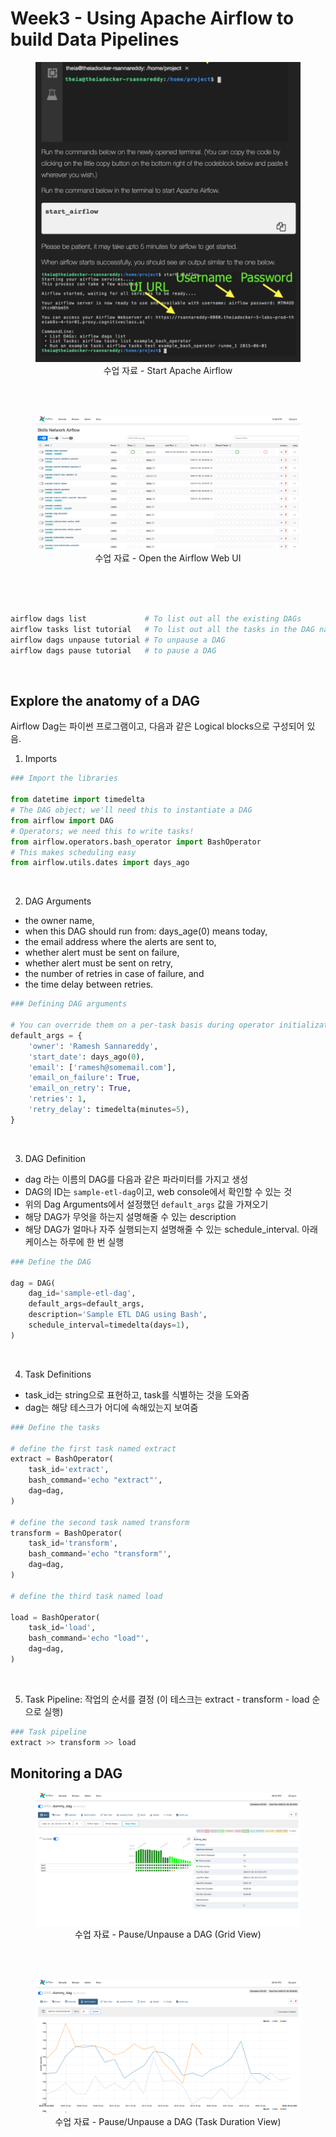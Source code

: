 # Week3 - Using Apache Airflow to build Data Pipelines

<figure style="text-align: center;">
    <img src = "../data/Week3_Lab_01.png">
    <figcaption align="center">수업 자료 - Start Apache Airflow</figcaption>
</figure> 
<br/><br/>

<figure style="text-align: center;">
    <img src = "../data/Week3_Lab_02.png">
    <figcaption align="center">수업 자료 - Open the Airflow Web UI</figcaption>
</figure> 
<br/><br/>

<br/>

```bash
airflow dags list             # To list out all the existing DAGs
airflow tasks list tutorial   # To list out all the tasks in the DAG named 'tutorial'
airflow dags unpause tutorial # To unpause a DAG
airflow dags pause tutorial   # to pause a DAG
```

<br/>

## Explore the anatomy of a DAG
Airflow Dag는 파이썬 프로그램이고, 다음과 같은 Logical blocks으로 구성되어 있음. <br/>

1. Imports

```python
### Import the libraries

from datetime import timedelta
# The DAG object; we'll need this to instantiate a DAG
from airflow import DAG
# Operators; we need this to write tasks!
from airflow.operators.bash_operator import BashOperator
# This makes scheduling easy
from airflow.utils.dates import days_ago
```

<br/>

2. DAG Arguments
- the owner name,
- when this DAG should run from: days_age(0) means today,
- the email address where the alerts are sent to,
- whether alert must be sent on failure,
- whether alert must be sent on retry,
- the number of retries in case of failure, and
- the time delay between retries.

```python
### Defining DAG arguments

# You can override them on a per-task basis during operator initialization
default_args = {
    'owner': 'Ramesh Sannareddy',
    'start_date': days_ago(0),
    'email': ['ramesh@somemail.com'],
    'email_on_failure': True,
    'email_on_retry': True,
    'retries': 1,
    'retry_delay': timedelta(minutes=5),
}
```

<br/>

3. DAG Definition
- dag 라는 이름의 DAG를 다음과 같은 파라미터를 가지고 생성
- DAG의 ID는 `sample-etl-dag`이고, web console에서 확인할 수 있는 것
- 위의 Dag Arguments에서 설정했던 `default_args` 값을 가져오기
- 해당 DAG가 무엇을 하는지 설명해줄 수 있는 description
- 해당 DAG가 얼마나 자주 실행되는지 설명해줄 수 있는 schedule_interval. 아래 케이스는 하루에 한 번 실행

```python
### Define the DAG

dag = DAG(
    dag_id='sample-etl-dag',
    default_args=default_args,
    description='Sample ETL DAG using Bash',
    schedule_interval=timedelta(days=1),
)
```

<br/>

4. Task Definitions
- task_id는 string으로 표현하고, task를 식별하는 것을 도와줌
- dag는 해당 테스크가 어디에 속해있는지 보여줌

```python
### Define the tasks

# define the first task named extract
extract = BashOperator(
    task_id='extract',
    bash_command='echo "extract"',
    dag=dag,
)

# define the second task named transform
transform = BashOperator(
    task_id='transform',
    bash_command='echo "transform"',
    dag=dag,
)

# define the third task named load

load = BashOperator(
    task_id='load',
    bash_command='echo "load"',
    dag=dag,
)
```

<br/>

5. Task Pipeline: 작업의 순서를 결정 (이 테스크는 extract - transform - load 순으로 실행)

```python
### Task pipeline
extract >> transform >> load
```

## Monitoring a DAG

<figure style="text-align: center;">
    <img src = "../data/Week3_Lab_03.png">
    <figcaption align="center">수업 자료 - Pause/Unpause a DAG (Grid View)</figcaption>
</figure> 
<br/><br/>

<figure style="text-align: center;">
    <img src = "../data/Week3_Lab_04.png">
    <figcaption align="center">수업 자료 - Pause/Unpause a DAG (Task Duration View)</figcaption>
</figure> 
<br/><br/>
